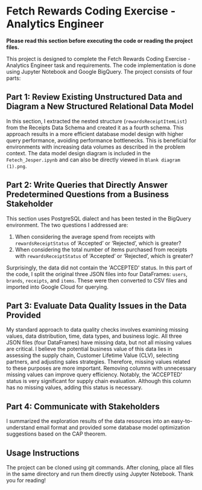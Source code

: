 # **Fetch Rewards Coding Exercise - Analytics Engineer**

**Please read this section before executing the code or reading the project files.**

This project is designed to complete the Fetch Rewards Coding Exercise - Analytics Engineer task and requirements. The code implementation is done using Jupyter Notebook and Google BigQuery. The project consists of four parts:

## **Part 1: Review Existing Unstructured Data and Diagram a New Structured Relational Data Model**
In this section, I extracted the nested structure (`rewardsReceiptItemList`) from the Receipts Data Schema and created it as a fourth schema. This approach results in a more efficient database model design with higher query performance, avoiding performance bottlenecks. This is beneficial for environments with increasing data volumes as described in the problem context. The data model design diagram is included in the `Fetech_Jesper.ipynb` and can also be directly viewed in `Blank diagram (1).png`.

## **Part 2: Write Queries that Directly Answer Predetermined Questions from a Business Stakeholder**
This section uses PostgreSQL dialect and has been tested in the BigQuery environment. The two questions I addressed are:
1. When considering the average spend from receipts with `rewardsReceiptStatus` of ‘Accepted’ or ‘Rejected’, which is greater?
2. When considering the total number of items purchased from receipts with `rewardsReceiptStatus` of ‘Accepted’ or ‘Rejected’, which is greater?

Surprisingly, the data did not contain the 'ACCEPTED' status. In this part of the code, I split the original three JSON files into four DataFrames: `users`, `brands`, `receipts`, and `items`. These were then converted to CSV files and imported into Google Cloud for querying.

## **Part 3: Evaluate Data Quality Issues in the Data Provided**
My standard approach to data quality checks involves examining missing values, data distribution, time, data types, and business logic. All three JSON files (four DataFrames) have missing data, but not all missing values are critical. I believe the potential business value of this data lies in assessing the supply chain, Customer Lifetime Value (CLV), selecting partners, and adjusting sales strategies. Therefore, missing values related to these purposes are more important. Removing columns with unnecessary missing values can improve query efficiency. Notably, the 'ACCEPTED' status is very significant for supply chain evaluation. Although this column has no missing values, adding this status is necessary.

## **Part 4: Communicate with Stakeholders**
I summarized the exploration results of the data resources into an easy-to-understand email format and provided some database model optimization suggestions based on the CAP theorem.

## **Usage Instructions**
The project can be cloned using git commands. After cloning, place all files in the same directory and run them directly using Jupyter Notebook. Thank you for reading!
